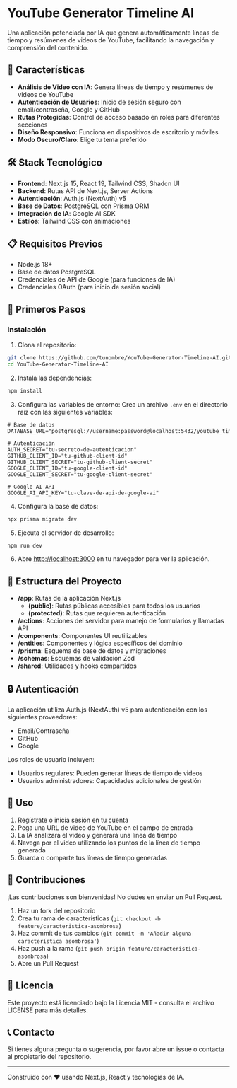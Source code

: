 # YouTube Generator Timeline AI

Una aplicación potenciada por IA que genera automáticamente líneas de tiempo y resúmenes de videos de YouTube, facilitando la navegación y comprensión del contenido.

## 🌟 Características

- **Análisis de Video con IA**: Genera líneas de tiempo y resúmenes de videos de YouTube
- **Autenticación de Usuarios**: Inicio de sesión seguro con email/contraseña, Google y GitHub
- **Rutas Protegidas**: Control de acceso basado en roles para diferentes secciones
- **Diseño Responsivo**: Funciona en dispositivos de escritorio y móviles
- **Modo Oscuro/Claro**: Elige tu tema preferido

## 🛠️ Stack Tecnológico

- **Frontend**: Next.js 15, React 19, Tailwind CSS, Shadcn UI
- **Backend**: Rutas API de Next.js, Server Actions
- **Autenticación**: Auth.js (NextAuth) v5
- **Base de Datos**: PostgreSQL con Prisma ORM
- **Integración de IA**: Google AI SDK
- **Estilos**: Tailwind CSS con animaciones

## 📋 Requisitos Previos

- Node.js 18+
- Base de datos PostgreSQL
- Credenciales de API de Google (para funciones de IA)
- Credenciales OAuth (para inicio de sesión social)

## 🚀 Primeros Pasos

### Instalación

1. Clona el repositorio:

```bash
git clone https://github.com/tunombre/YouTube-Generator-Timeline-AI.git
cd YouTube-Generator-Timeline-AI
```

2. Instala las dependencias:

```bash
npm install
```

3. Configura las variables de entorno:
   Crea un archivo `.env` en el directorio raíz con las siguientes variables:

```
# Base de datos
DATABASE_URL="postgresql://username:password@localhost:5432/youtube_timeline_ai"

# Autenticación
AUTH_SECRET="tu-secreto-de-autenticacion"
GITHUB_CLIENT_ID="tu-github-client-id"
GITHUB_CLIENT_SECRET="tu-github-client-secret"
GOOGLE_CLIENT_ID="tu-google-client-id"
GOOGLE_CLIENT_SECRET="tu-google-client-secret"

# Google AI API
GOOGLE_AI_API_KEY="tu-clave-de-api-de-google-ai"
```

4. Configura la base de datos:

```bash
npx prisma migrate dev
```

5. Ejecuta el servidor de desarrollo:

```bash
npm run dev
```

6. Abre [http://localhost:3000](http://localhost:3000) en tu navegador para ver la aplicación.

## 🧩 Estructura del Proyecto

- **/app**: Rutas de la aplicación Next.js
  - **(public)**: Rutas públicas accesibles para todos los usuarios
  - **(protected)**: Rutas que requieren autenticación
- **/actions**: Acciones del servidor para manejo de formularios y llamadas API
- **/components**: Componentes UI reutilizables
- **/entities**: Componentes y lógica específicos del dominio
- **/prisma**: Esquema de base de datos y migraciones
- **/schemas**: Esquemas de validación Zod
- **/shared**: Utilidades y hooks compartidos

## 🔒 Autenticación

La aplicación utiliza Auth.js (NextAuth) v5 para autenticación con los siguientes proveedores:

- Email/Contraseña
- GitHub
- Google

Los roles de usuario incluyen:

- Usuarios regulares: Pueden generar líneas de tiempo de videos
- Usuarios administradores: Capacidades adicionales de gestión

## 🎯 Uso

1. Regístrate o inicia sesión en tu cuenta
2. Pega una URL de video de YouTube en el campo de entrada
3. La IA analizará el video y generará una línea de tiempo
4. Navega por el video utilizando los puntos de la línea de tiempo generada
5. Guarda o comparte tus líneas de tiempo generadas

## 🤝 Contribuciones

¡Las contribuciones son bienvenidas! No dudes en enviar un Pull Request.

1. Haz un fork del repositorio
2. Crea tu rama de características (`git checkout -b feature/caracteristica-asombrosa`)
3. Haz commit de tus cambios (`git commit -m 'Añadir alguna característica asombrosa'`)
4. Haz push a la rama (`git push origin feature/caracteristica-asombrosa`)
5. Abre un Pull Request

## 📄 Licencia

Este proyecto está licenciado bajo la Licencia MIT - consulta el archivo LICENSE para más detalles.

## 📞 Contacto

Si tienes alguna pregunta o sugerencia, por favor abre un issue o contacta al propietario del repositorio.

---

Construido con ❤️ usando Next.js, React y tecnologías de IA.
